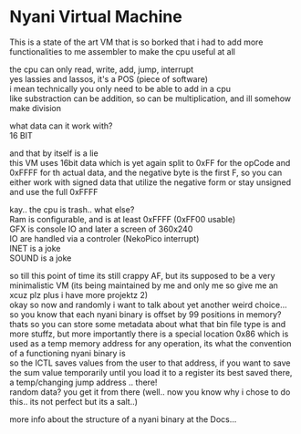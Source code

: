 # Nyani Virtual Machine  
This is a state of the art VM that is so borked that i had to add more functionalities to me assembler to make the cpu useful at all  

the cpu can only read, write, add, jump, interrupt  
yes lassies and lassos, it's a POS (piece of software)  
i mean technically you only need to be able to add in a cpu  
like substraction can be addition, so can be multiplication, and ill somehow make division  

what data can it work with?  
16 BIT  

and that by itself is a lie  
this VM uses 16bit data which is yet again split to 0xFF for the opCode and 0xFFFF for th actual data, and the negative byte is the first F, so you can either work with signed data that utilize the negative form or stay unsigned and use the full 0xFFFF  

kay.. the cpu is trash.. what else?  
Ram is configurable, and is at least 0xFFFF (0xFF00 usable)  
GFX is console IO and later a screen of 360x240  
IO are handled via a controler (NekoPico interrupt)  
INET is a joke  
SOUND is a joke  

so till this point of time its still crappy AF, but its supposed to be a very minimalistic VM (its being maintained by me and only me so give me an xcuz plz plus i have more projektz 2)  
okay so now and randomly i want to talk about yet another weird choice...  
so you know that each nyani binary is offset by 99 positions in memory? thats so you can store some metadata about what that bin file type is and more stuffz, but more importantly there is a special location 0x86 which is used as a temp memory address for any operation, its what the convention of a functioning nyani binary is  
so the ICTL saves values from the user to that address, if you want to save the sum value temporarily until you load it to a register its best saved there, a temp/changing jump address .. there!  
random data? you get it from there (well.. now you know why i chose to do this.. its not perfect but its a salt..)  

more info about the structure of a nyani binary at the Docs...  
